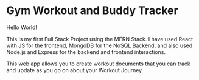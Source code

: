 # Gym Workout and Buddy Tracker
Hello World!

This is my first Full Stack Project using the MERN Stack. I have used React with JS for the frontend, MongoDB for the NoSQL Backend, and also used Node.js and Express for the backend and frontend interactions. 

This web app allows you to create workout documents that you can track and update as you go on about your Workout Journey.
